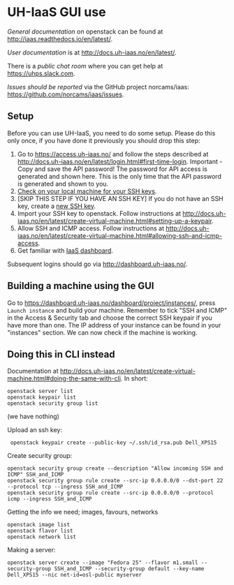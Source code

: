 # UH-IaaS GUI use

*General documentation* on openstack can be found at <http://iaas.readthedocs.io/en/latest/>.

*User documentation* is at <http://docs.uh-iaas.no/en/latest/>.

There is a *public chat room* where you can get help at <https://uhps.slack.com>.

*Issues should be reported* via the GitHub project norcams/iaas: <https://github.com/norcams/iaas/issues>.

## Setup

Before you can use UH-IaaS, you need to do some setup. Please do this only once, if you have done it previously you should drop this step:

1. Go to <https://access.uh-iaas.no/> and follow the steps described at <http://docs.uh-iaas.no/en/latest/login.html#first-time-login>.
   Important - Copy and save the API password! 
   The password for API access is generated and shown here. 
   This is the only time that the API password is generated and shown to you.
2. [Check on your local machine for your SSH keys](https://help.github.com/articles/checking-for-existing-ssh-keys/). 
3. [SKIP THIS STEP IF YOU HAVE AN SSH KEY] If you do not have an SSH key, create a [new SSH key](https://help.github.com/articles/generating-a-new-ssh-key-and-adding-it-to-the-ssh-agent/). 
4. Import your SSH key to openstack. Follow instructions at <http://docs.uh-iaas.no/en/latest/create-virtual-machine.html#setting-up-a-keypair>.
5. Allow SSH and ICMP access. Follow instructions at <http://docs.uh-iaas.no/en/latest/create-virtual-machine.html#allowing-ssh-and-icmp-access>.
5. Get familiar with [IaaS dashboard](http://docs.uh-iaas.no/en/latest/dashboard.html).

Subsequent logins should go via <http://dashboard.uh-iaas.no/>.

## Building a machine using the GUI

Go to <https://dashboard.uh-iaas.no/dashboard/project/instances/>, press `Launch instance` and build your machine.
Remember to tick "SSH and ICMP" in the Access & Security tab and choose the correct SSH keypair if you have more than one. 
The IP address of your instance can be found in your "instances" section. 
We can now check if the machine is working. 

## Doing this in CLI instead

Documentation at <http://docs.uh-iaas.no/en/latest/create-virtual-machine.html#doing-the-same-with-cli>.
In short:

	openstack server list
	openstack keypair list
	openstack security group list

(we have nothing)

Upload an ssh key:

	 openstack keypair create --public-key ~/.ssh/id_rsa.pub Dell_XPS15

Create security group:

	openstack security group create --description "Allow incoming SSH and ICMP" SSH_and_ICMP
	openstack security group rule create --src-ip 0.0.0.0/0 --dst-port 22 --protocol tcp --ingress SSH_and_ICMP
	openstack security group rule create --src-ip 0.0.0.0/0 --protocol icmp --ingress SSH_and_ICMP

Getting the info we need; images, favours, networks

	openstack image list
	openstack flavor list
	openstack network list

Making a server:

	openstack server create --image "Fedora 25" --flavor m1.small --security-group SSH_and_ICMP --security-group default --key-name Dell_XPS15 --nic net-id=osl-public myserver
